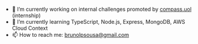 - 🔭 I’m currently working on internal challenges promoted by [compass.uol](https://compass.uol) (internship)
- 🌱 I’m currently learning TypeScript, Node.js, Express, MongoDB, AWS Cloud Context
- 📫 How to reach me: [brunolpsousa@gmail.com](mailto:brunolpsousa@gmail.com)

<!--
**brunolpsousa/brunolpsousa** is a ✨ _special_ ✨ repository because its `README.md` (this file) appears on your GitHub profile.

Here are some ideas to get you started:

- 🔭 I’m currently working on ...
- 🌱 I’m currently learning ...
- 👯 I’m looking to collaborate on ...
- 🤔 I’m looking for help with ...
- 💬 Ask me about ...
- 📫 How to reach me: ...
- 😄 Pronouns: ...
- ⚡ Fun fact: ...
-->
